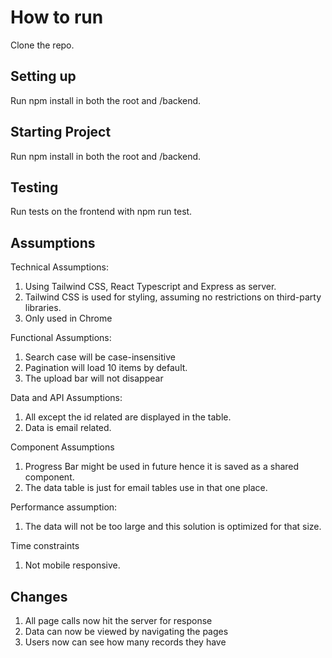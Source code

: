 # How to run
Clone the repo.

## Setting up
Run npm install in both the root and /backend.

## Starting Project
Run npm install in both the root and /backend.

## Testing
Run tests on the frontend with npm run test.


## Assumptions
Technical Assumptions:
1. Using Tailwind CSS, React Typescript and Express as server.
2. Tailwind CSS is used for styling, assuming no restrictions on third-party libraries.
3. Only used in Chrome

Functional Assumptions:
1. Search case will be case-insensitive 
2. Pagination will load 10 items by default.
3. The upload bar will not disappear

Data and API Assumptions:
1. All except the id related are displayed in the table.
2. Data is email related.

Component Assumptions
1. Progress Bar might be used in future hence it is saved as a shared component.
2. The data table is just for email tables use in that one place.

Performance assumption:
1. The data will not be too large and this solution is optimized for that size.

Time constraints
1. Not mobile responsive.

## Changes
1. All page calls now hit the server for response
2. Data can now be viewed by navigating the pages
3. Users now can see how many records they have
